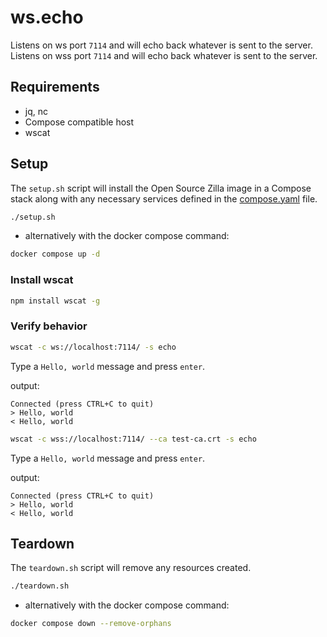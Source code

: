 # ws.echo

Listens on ws port `7114` and will echo back whatever is sent to the server.
Listens on wss port `7114` and will echo back whatever is sent to the server.

## Requirements

- jq, nc
- Compose compatible host
- wscat

## Setup

The `setup.sh` script will install the Open Source Zilla image in a Compose stack along with any necessary services defined in the [compose.yaml](compose.yaml) file.

```bash
./setup.sh
```

- alternatively with the docker compose command:

```bash
docker compose up -d
```

### Install wscat

```bash
npm install wscat -g
```

### Verify behavior

```bash
wscat -c ws://localhost:7114/ -s echo
```

Type a `Hello, world` message and press `enter`.

output:

```text
Connected (press CTRL+C to quit)
> Hello, world
< Hello, world
```

```bash
wscat -c wss://localhost:7114/ --ca test-ca.crt -s echo
```

Type a `Hello, world` message and press `enter`.

output:

```text
Connected (press CTRL+C to quit)
> Hello, world
< Hello, world
```

## Teardown

The `teardown.sh` script will remove any resources created.

```bash
./teardown.sh
```

- alternatively with the docker compose command:

```bash
docker compose down --remove-orphans
```
